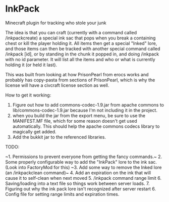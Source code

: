 InkPack
=======

Minecraft plugin for tracking who stole your junk

The idea is that you can craft (currently with a command called /inkpackcreate) a special ink sac that pops when you break a containing chest or kill the player holding it. All items then get a special "Inked" lore, and those items can then be tracked with another special command called /inkpack [id], or by standing in the chunk it popped in, and doing /inkpack with no id parameter. It will list all the items and who or what is currently holding it (or held it last).

This was built from looking at how PrisonPearl from erocs works and probably has copy-pasta from sections of PrisonPearl, which is why the license will have a civcraft license section as well.  

How to get it working:

1. Figure out how to add commons-codec-1.9.jar from apache commons to lib/commons-codec-1.9.jar because I'm not including it in the project.
2. when you build the jar from the export menu, be sure to use the MANIFEST.MF file, which for some reason doesn't get used automatically. This should help the apache commons codecs library to magically get added.
3. Add the bukkit jar to the referenced libraries.

TODO:

~1. Permissions to prevent everyone from getting the fancy commands.~
2. Some properly configurable way to add the "InkPack" lore to the ink sac. (Look into FactoryMod for this)
~3. Add some way to remove the Inked lore (an /inkpackclean command)~
4. Add an expiration on the ink that will cause it to self-clean when next moved
5. /inkpack command range limit
6. Saving/loading into a text file so things work between server loads.
7. Figuring out why the ink pack lore isn't recognized after server restart
6. Config file for setting range limits and expiration times.
